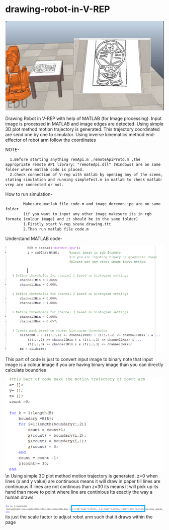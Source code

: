 # drawing-robot-in-V-REP
![](support/draw.PNG)

Drawing Robot in V-REP with help of MATLAB (for Image processing).
Input image is processed in MATLAB and image edges are detected.
Using simple 3D plot method motion trajectory is generated. This trajectory coordinated are send one by one to simulator.
Using inverse kinematics method end-effector of robot arm follow the coordinates

NOTE-

      1.Before starting anything remApi.m ,remoteApiProto.m ,the appropriate remote API library: "remoteApi.dll" (Windows) are on same folder where matlab code is placed.
      2.Check connection of V-rep with matlab by opening any of the scene, stating simulation and running simpleTest.m in matlab to check matlab-vrep are connected or not.

How to run simulation-
             
            Makesure matlab file code.m and image doremon.jpg are on same folder
            (if you want to input any other image makesure its in rgb formate (colour image) and it should be in the same folder)
            1.Firstly start V-rep scene drawing.ttt
            2.Than run matlab file code.m 


Understand MATLAB code-

![](support/change.PNG)

This part of code is just to convert input image to binary 
note that input image is a colour image if you are having binary image than you can directly calculate boundries  

![](support/trajectory.PNG)
\n
Using simple 3D plot method motion trajectory is generated. 
z=0 when lines (x and y value) are continuous means it will draw in paper till lines are continuous
if lines are not continous than z=30 its means it will pick up its hand than move to point where line are continious 
Its exactly the way a human draws

![](support/scale.png)
its just the scale factor to adjust robot arm such that it draws within the page
